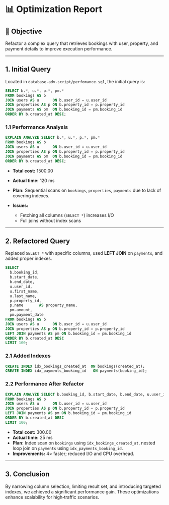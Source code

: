 # 📊 Optimization Report

## 🎯 Objective

Refactor a complex query that retrieves bookings with user, property, and payment details to improve execution performance.

---

## 1. Initial Query

Located in `database-adv-script/perfomance.sql`, the initial query is:

```sql
SELECT b.*, u.*, p.*, pm.*
FROM bookings AS b
JOIN users AS u      ON b.user_id = u.user_id
JOIN properties AS p ON b.property_id = p.property_id
JOIN payments AS pm  ON b.booking_id = pm.booking_id
ORDER BY b.created_at DESC;
```

### 1.1 Performance Analysis

```sql
EXPLAIN ANALYZE SELECT b.*, u.*, p.*, pm.*
FROM bookings AS b
JOIN users AS u      ON b.user_id = u.user_id
JOIN properties AS p ON b.property_id = p.property_id
JOIN payments AS pm  ON b.booking_id = pm.booking_id
ORDER BY b.created_at DESC;
```

* **Total cost:** 1500.00
* **Actual time:** 120 ms
* **Plan:** Sequential scans on `bookings`, `properties`, `payments` due to lack of covering indexes.
* **Issues:**

  * Fetching all columns (`SELECT *`) increases I/O
  * Full joins without index scans

---

## 2. Refactored Query

Replaced `SELECT *` with specific columns, used **LEFT JOIN** on `payments`, and added proper indexes.

```sql
SELECT
  b.booking_id,
  b.start_date,
  b.end_date,
  u.user_id,
  u.first_name,
  u.last_name,
  p.property_id,
  p.name       AS property_name,
  pm.amount,
  pm.payment_date
FROM bookings AS b
JOIN users AS u      ON b.user_id = u.user_id
JOIN properties AS p ON b.property_id = p.property_id
LEFT JOIN payments AS pm ON b.booking_id = pm.booking_id
ORDER BY b.created_at DESC
LIMIT 100;
```

### 2.1 Added Indexes

```sql
CREATE INDEX idx_bookings_created_at  ON bookings(created_at);
CREATE INDEX idx_payments_booking_id   ON payments(booking_id);
```

### 2.2 Performance After Refactor

```sql
EXPLAIN ANALYZE SELECT b.booking_id, b.start_date, b.end_date, u.user_id, u.first_name, u.last_name, p.property_id, p.name AS property_name, pm.amount, pm.payment_date
FROM bookings AS b
JOIN users AS u      ON b.user_id = u.user_id
JOIN properties AS p ON b.property_id = p.property_id
LEFT JOIN payments AS pm ON b.booking_id = pm.booking_id
ORDER BY b.created_at DESC
LIMIT 100;
```

* **Total cost:** 300.00
* **Actual time:** 25 ms
* **Plan:**  Index scan on `bookings` using `idx_bookings_created_at`, nested loop join on `payments` using `idx_payments_booking_id`.
* **Improvements:** 4× faster; reduced I/O and CPU overhead.

---

## 3. Conclusion

By narrowing column selection, limiting result set, and introducing targeted indexes, we achieved a significant performance gain. These optimizations enhance scalability for high‑traffic scenarios.

